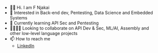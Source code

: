 - 👋🏿 Hi. I am F Njakai
- 👀 Interested in Back-end dev, Pentesting, Data Science and Embedded Systems
- 🌱 Currently learning API Sec and Pentesting
- 🫱🏿‍🫲🏻 Looking to collaborate on API Dev & Sec, ML/AI, Assembly and other low-level language projects
- 📫 How to reach me 
  - [LinkedIn](https://www.linkedin.com/in/fnjakai)

<!---
brk-a/brk-a is a ✨ special ✨ repository because its `README.md` (this file) appears on your GitHub profile.
You can click the Preview link to take a look at your changes.
--->
